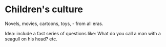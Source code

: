 Children's culture
==================

Novels, movies, cartoons, toys, - from all eras.

Idea: include a fast series of questions like: What do you call a man with a seagull on his head? etc.
